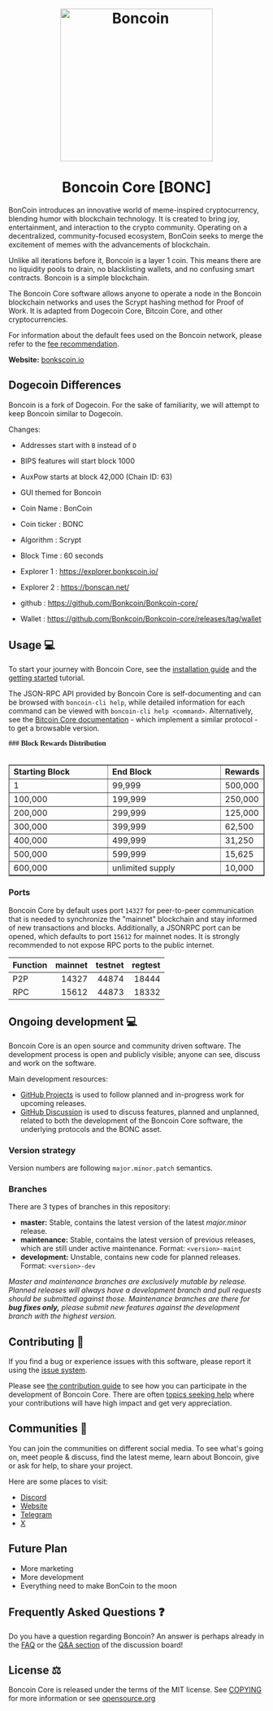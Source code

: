 <h1 align="center">
<img src="https://i.imgur.com/Dux97vT.png" alt="Boncoin" width="300"/>
<br/><br/>
Boncoin Core [BONC]
</h1>


BonCoin introduces an innovative world of meme-inspired cryptocurrency, blending humor with blockchain technology. It is created to bring joy, entertainment, and interaction to the crypto community. Operating on a decentralized, community-focused ecosystem, BonCoin seeks to merge the excitement of memes with the advancements of blockchain.

Unlike all iterations before it, Boncoin is a layer 1 coin. This means there are no liquidity pools to drain, no blacklisting wallets, and no confusing smart contracts. Boncoin is a simple blockchain.

The Boncoin Core software allows anyone to operate a node in the Boncoin blockchain networks and uses the Scrypt hashing method for Proof of Work. It is adapted from Dogecoin Core, Bitcoin Core, and other cryptocurrencies.

For information about the default fees used on the Boncoin network, please
refer to the [fee recommendation](doc/fee-recommendation.md).

**Website:** [bonkscoin.io](https://bonkscoin.io/)

## Dogecoin Differences

Boncoin is a fork of Dogecoin. For the sake of familiarity, we will attempt to keep Boncoin similar to Dogecoin.

Changes:

* Addresses start with `B` instead of `D`
* BIPS features will start block 1000
* AuxPow starts at block 42,000 (Chain ID: 63)
* GUI themed for Boncoin

* Coin Name    : BonCoin
* Coin ticker  : BONC
* Algorithm    : Scrypt
* Block Time   : 60 seconds
* Explorer 1   : https://explorer.bonkscoin.io/
* Explorer 2   : https://bonscan.net/ 
* github       : https://github.com/Bonkcoin/Bonkcoin-core/
* Wallet       : https://github.com/Bonkcoin/Bonkcoin-core/releases/tag/wallet


## Usage 💻

To start your journey with Boncoin Core, see the [installation guide](INSTALL.md) and the [getting started](doc/getting-started.md) tutorial.

The JSON-RPC API provided by Boncoin Core is self-documenting and can be browsed with `boncoin-cli help`, while detailed information for each command can be viewed with `boncoin-cli help <command>`. Alternatively, see the [Bitcoin Core documentation](https://developer.bitcoin.org/reference/rpc/) - which implement a similar protocol - to get a browsable version.



<font face="Verdana"><b>### Block Rewards Distribution</b></font><br>
&nbsp;</p>
<table border="1" width="46%">
	<tr>
		<td width="230"><b>Starting Block</b></td>
		<td width="270"><b>End Block</b></td>
		<td><b>Rewards</b></td>
	</tr>
	<tr>
		<td width="230">1</td>
		<td width="270">99,999</td>
		<td>500,000</td>
	</tr>
	<tr>
		<td width="230">100,000</td>
		<td width="270">199,999</td>
		<td>250,000</td>
	</tr>
	<tr>
		<td width="230">200,000</td>
		<td width="270">299,999</td>
		<td>125,000</td>
	</tr>
	<tr>
		<td width="230">300,000</td>
		<td width="270">399,999</td>
		<td>62,500</td>
	</tr>
	<tr>
		<td width="230">400,000</td>
		<td width="270">499,999</td>
		<td>31,250</td>
	</tr>
	<tr>
		<td width="230">500,000</td>
		<td width="270">599,999</td>
		<td>15,625</td>
	</tr>
	<tr>
		<td width="230">600,000</td>
		<td width="270">unlimited supply</td>
		<td>10,000</td>
	</tr>
</table>


### Ports

Boncoin Core by default uses port `14327` for peer-to-peer communication that
is needed to synchronize the "mainnet" blockchain and stay informed of new
transactions and blocks. Additionally, a JSONRPC port can be opened, which
defaults to port `15612` for mainnet nodes. It is strongly recommended to not
expose RPC ports to the public internet.

| Function | mainnet | testnet | regtest |
| :------- | ------: | ------: | ------: |
| P2P      |   14327 |   44874 |   18444 |
| RPC      |   15612 |   44873 |   18332 |

## Ongoing development 💻

Boncoin Core is an open source and community driven software. The development
process is open and publicly visible; anyone can see, discuss and work on the
software.

Main development resources:

* [GitHub Projects](https://github.com/Bonkcoin/Bonkcoin-core/projects) is used to
  follow planned and in-progress work for upcoming releases.
* [GitHub Discussion](https://github.com/Bonkcoin/Bonkcoin-core/discussions) is used
  to discuss features, planned and unplanned, related to both the development of
  the Boncoin Core software, the underlying protocols and the BONC asset.


### Version strategy
Version numbers are following ```major.minor.patch``` semantics.

### Branches
There are 3 types of branches in this repository:

- **master:** Stable, contains the latest version of the latest *major.minor* release.
- **maintenance:** Stable, contains the latest version of previous releases, which are still under active maintenance. Format: ```<version>-maint```
- **development:** Unstable, contains new code for planned releases. Format: ```<version>-dev```

*Master and maintenance branches are exclusively mutable by release. Planned*
*releases will always have a development branch and pull requests should be*
*submitted against those. Maintenance branches are there for **bug fixes only,***
*please submit new features against the development branch with the highest version.*

## Contributing 🤝

If you find a bug or experience issues with this software, please report it
using the [issue system](https://github.com/Bonkcoin/Bonkcoin-core/issues/new?assignees=&labels=bug&template=bug_report.md&title=%5Bbug%5D+).

Please see [the contribution guide](CONTRIBUTING.md) to see how you can
participate in the development of Boncoin Core. There are often
[topics seeking help](https://github.com/Bonkcoin/Bonkcoin-core/labels/help%20wanted)
where your contributions will have high impact and get very appreciation.

## Communities 🐸

You can join the communities on different social media.
To see what's going on, meet people & discuss, find the latest meme, learn
about Boncoin, give or ask for help, to share your project.

Here are some places to visit:


* [Discord](https://discord.gg/7rauZW3EWV)
* [Website](https://bonkscoin.io/)
* [Telegram](https://t.me/bonscoin)
* [X](https://x.com/boncoinpow)

## Future Plan

- More marketing
- More development
- Everything need to make BonCoin to the moon


## Frequently Asked Questions ❓

Do you have a question regarding Boncoin? An answer is perhaps already in the [FAQ](doc/FAQ.md) or the [Q&A section](https://github.com/Bonkcoin/Bonkcoin-core/discussions/categories/q-a) of the discussion board!

## License ⚖️
Boncoin Core is released under the terms of the MIT license. See
[COPYING](COPYING) for more information or see
[opensource.org](https://opensource.org/licenses/MIT)
